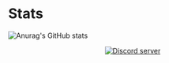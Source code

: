 # Stats
![Anurag's GitHub stats](https://github-readme-stats.vercel.app/api?username=cmdfreshy&show_icons=true&theme=radical&title_color=43ea80&text_color=43ea80&icon_color=43ea80&bg_color=0d1117)
<p align="center">
  <a href="https://discord.gg/gep4cHXscz"><img src="https://discordapp.com/api/guilds/1068262597855547472/widget.png?style=banner2" alt="Discord server"></a>
</p>

